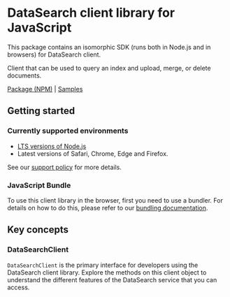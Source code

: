 # DataSearch client library for JavaScript

This package contains an isomorphic SDK (runs both in Node.js and in browsers) for DataSearch client.

Client that can be used to query an index and upload, merge, or delete documents.

[Package (NPM)](https://www.npmjs.com/package/@msinternal/data-search) |
[Samples](https://github.com/Azure-Samples/azure-samples-js-management)

## Getting started

### Currently supported environments

- [LTS versions of Node.js](https://github.com/nodejs/release#release-schedule)
- Latest versions of Safari, Chrome, Edge and Firefox.

See our [support policy](https://github.com/Azure/azure-sdk-for-js/blob/main/SUPPORT.md) for more details.





### JavaScript Bundle
To use this client library in the browser, first you need to use a bundler. For details on how to do this, please refer to our [bundling documentation](https://aka.ms/AzureSDKBundling).

## Key concepts

### DataSearchClient

`DataSearchClient` is the primary interface for developers using the DataSearch client library. Explore the methods on this client object to understand the different features of the DataSearch service that you can access.

